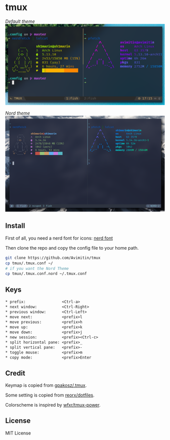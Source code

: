 # tmux

*Default theme*
![screenshot](./tmux-screenshot.png)

*Nord theme*
![screenshot](./tmux-nord.png)

## Install

First of all, you need a nerd font for icons:
[nerd font](https://nerdfonts.com/)

Then clone the repo and copy the config file to your home path.

```bash
git clone https://github.com/Avimitin/tmux
cp tmux/.tmux.conf ~/
# if you want the Nord Theme
cp tmux/.tmux.conf.nord ~/.tmux.conf
```

## Keys

```text
* prefix:                <Ctrl-a>
* next window:           <Ctrl-Right>
* previous window:       <Ctrl-Left>
* move next:             <prefix>l
* move previous:         <prefix>h
* move up:               <prefix>k
* move down:             <prefix>j
* new session:           <prefix><Ctrl-c>
* split horizontal pane: <prefix>_
* split vertical pane:   <prefix>-
* toggle mouse:          <prefix>m
* copy mode:             <prefix>Enter
```

## Credit

Keymap is copied from
[gpakosz/.tmux](https://github.com/gpakosz/.tmux).

Some setting is copied from
[reorx/dotfiles](https://github.com/reorx/dotfiles/blob/master/tmux.conf).

Colorscheme is inspired by
[wfxr/tmux-power](https://github.com/wfxr/tmux-power).

## License

MIT License
